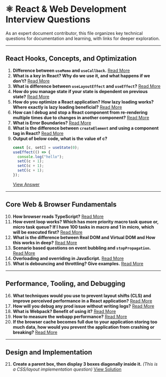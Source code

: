 # ⚛️ React & Web Development Interview Questions

As an expert document contributor, this file organizes key technical questions for documentation and learning, with links for deeper exploration.

---

## **React Hooks, Concepts, and Optimization**

1.  **Difference between `useMemo` and `useCallback`.**
    [Read More](YOUR_URL_HERE)
2.  **What is a key in React? Why do we use it, and what happens if we don’t?**
    [Read More](YOUR_URL_HERE)
3.  **What is difference between `useLayoutEffect` and `useEffect`?**
    [Read More](YOUR_URL_HERE)
4.  **How do you manage state if your state is dependent on previous state?**
    [Read More](YOUR_URL_HERE)
5.  **How do you optimize a React application? How lazy loading works? Where exactly is lazy loading beneficial?**
    [Read More](YOUR_URL_HERE)
6.  **How can I debug and stop a React component from re-rendering multiple times due to changes in another component?**
    [Read More](YOUR_URL_HERE)
7.  **What is Error Boundaries?**
    [Read More](YOUR_URL_HERE)
8.  **What is the difference between `createElement` and using a component tag in React?**
    [Read More](YOUR_URL_HERE)
9.  **Output of below code, what is the value of c?**
    ```javascript
    const [c, setC] = useState(0);
    useEffect(() => {
      console.log("hello");
      setC(c + 1);
      setC(c + 1);
      setC(c + 1);
    });
    ```
    [View Answer](YOUR_URL_HERE)

---

## **Core Web & Browser Fundamentals**

10. **How browser reads TypeScript?**
    [Read More](YOUR_URL_HERE)
11. **How event loop works? Which has more priority macro task queue or, micro task queue? If I have 100 tasks in macro and 1 in micro, which will be executed first?**
    [Read More](YOUR_URL_HERE)
12. **What is the difference between Real DOM and Virtual DOM and How this works in deep?**
    [Read More](YOUR_URL_HERE)
13. **Scenario based questions on event bubbling and `stopPropagation`.**
    [Read More](YOUR_URL_HERE)
14. **Overloading and overriding in JavaScript.**
    [Read More](YOUR_URL_HERE)
15. **What is debouncing and throttling? Give examples.**
    [Read More](YOUR_URL_HERE)

---

## **Performance, Tooling, and Debugging**

16. **What techniques would you use to prevent layout shifts (CLS) and improve perceived performance in a React application?**
    [Read More](YOUR_URL_HERE)
17. **How will you debug any prod issue without writing logs?**
    [Read More](YOUR_URL_HERE)
18. **What is Webpack? Benefit of using it?**
    [Read More](YOUR_URL_HERE)
19. **How to measure the webapp performance?**
    [Read More](YOUR_URL_HERE)
20. **If the browser cache becomes full due to your application storing too much data, how would you prevent the application from crashing or breaking?**
    [Read More](YOUR_URL_HERE)

---

## **Design and Implementation**

21. **Create a parent box, then display 3 boxes diagonally inside it.**
    _(This is a CSS/layout implementation question)_
    [View Solution](YOUR_URL_HERE)
